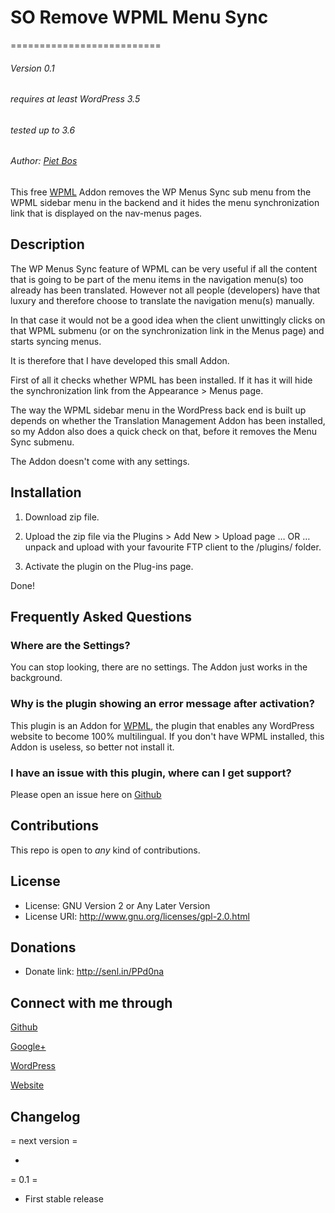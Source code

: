 # SO Remove WPML Menu Sync
==========================

###### Version 0.1
###### requires at least WordPress 3.5
###### tested up to 3.6
###### Author: [Piet Bos](https://github.com/senlin)


This free [WPML](http://wpml.org) Addon removes the WP Menus Sync sub menu from the WPML sidebar menu in the backend and it hides the menu synchronization link that is displayed on the nav-menus pages.

## Description

The WP Menus Sync feature of WPML can be very useful if all the content that is going to be part of the menu items in the navigation menu(s) too already has been translated. However not all people (developers) have that luxury and therefore choose to translate the navigation menu(s) manually.

In that case it would not be a good idea when the client unwittingly clicks on that WPML submenu (or on the synchronization link in the Menus page) and starts syncing menus.

It is therefore that I have developed this small Addon.

First of all it checks whether WPML has been installed. If it has it will hide the synchronization link from the Appearance &gt; Menus page. 

The way the WPML sidebar menu in the WordPress back end is built up depends on whether the Translation Management Addon has been installed, so my Addon also does a quick check on that, before it removes the Menu Sync submenu.

The Addon doesn't come with any settings.

## Installation

 1. Download zip file.

 2. Upload the zip file via the Plugins > Add New > Upload page &hellip; OR &hellip; unpack and upload with your favourite FTP client to the /plugins/ folder.

 3. Activate the plugin on the Plug-ins page.

Done!

## Frequently Asked Questions

### Where are the Settings?

You can stop looking, there are no settings. The Addon just works in the background.

### Why is the plugin showing an error message after activation?

This plugin is an Addon for [WPML](http://wpml.org), the plugin that enables any WordPress website to become 100% multilingual. If you don't have WPML installed, this Addon is useless, so better not install it.

### I have an issue with this plugin, where can I get support?

Please open an issue here on [Github](https://github.com/so-wp/so-remove-wpml-menu-sync/issues)

## Contributions

This repo is open to _any_ kind of contributions.

## License

* License: GNU Version 2 or Any Later Version
* License URI: http://www.gnu.org/licenses/gpl-2.0.html

## Donations

* Donate link: http://senl.in/PPd0na

## Connect with me through

[Github](https://github.com/senlin) 

[Google+](http://plus.google.com/u/0/108543145122756748887) 

[WordPress](http://profiles.wordpress.org/senlin/) 

[Website](http://senlinonline.com)

## Changelog

= next version =

* 

= 0.1 =

* First stable release